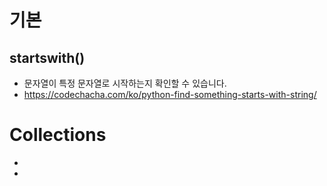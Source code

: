 # 기본

## startswith()

- 문자열이 특정 문자열로 시작하는지 확인할 수 있습니다.
- https://codechacha.com/ko/python-find-something-starts-with-string/





# Collections

- 
- 